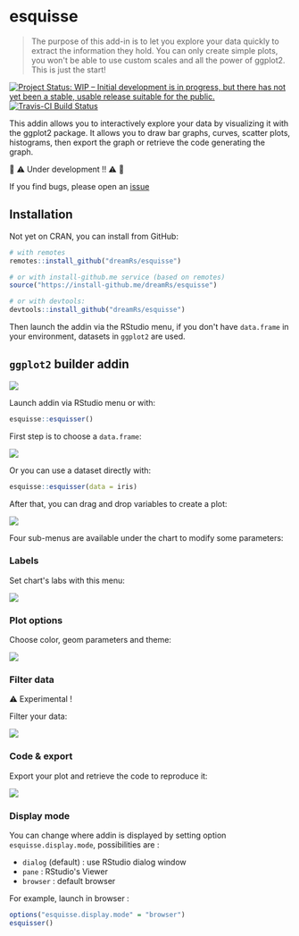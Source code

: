 # esquisse

> The purpose of this add-in is to let you explore your data quickly to extract the information they hold. You can only create simple plots, you won't be able to use custom scales and all the power of ggplot2. This is just the start!

[![Project Status: WIP – Initial development is in progress, but there has not yet been a stable, usable release suitable for the public.](http://www.repostatus.org/badges/latest/wip.svg)](http://www.repostatus.org/#wip)
[![Travis-CI Build Status](https://travis-ci.org/dreamRs/esquisse.svg?branch=master)](https://travis-ci.org/dreamRs/esquisse)


This addin allows you to interactively explore your data by visualizing it with the ggplot2 package. It allows you to draw bar graphs, curves, scatter plots, histograms, then export the graph or retrieve the code generating the graph.

:construction: :warning: Under development !! :warning: :construction:

If you find bugs, please open an [issue](https://github.com/dreamRs/esquisse/issues)


## Installation

Not yet on CRAN, you can install from GitHub:

```r
# with remotes
remotes::install_github("dreamRs/esquisse")

# or with install-github.me service (based on remotes)
source("https://install-github.me/dreamRs/esquisse")

# or with devtools:
devtools::install_github("dreamRs/esquisse")
```

Then launch the addin via the RStudio menu, if you don't have `data.frame` in your environment, datasets in `ggplot2` are used.



## `ggplot2` builder addin

![](img/esquisse.gif)

Launch addin via RStudio menu or with:

```r
esquisse::esquisser()
```

First step is to choose a `data.frame`:

![](img/esquisse_0.png)


Or you can use a dataset directly with:

```r
esquisse::esquisser(data = iris)
```


After that, you can drag and drop variables to create a plot:

![](img/esquisse_1.png)


Four sub-menus are available under the chart to modify some parameters:

### Labels

Set chart's labs with this menu:

![](img/esquisse_labs.png)


### Plot options

Choose color, geom parameters and theme:

![](img/esquisse_plotoptions.png)


### Filter data

:warning: Experimental !

Filter your data:

![](img/esquisse_filters.png)


### Code & export

Export your plot and retrieve the code to reproduce it:

![](img/esquisse_code.png)



### Display mode

You can change where addin is displayed by setting option `esquisse.display.mode`, possibilities are :

* `dialog` (default) : use RStudio dialog window
* `pane` : RStudio's Viewer
* `browser` : default browser

For example, launch in browser :

```r
options("esquisse.display.mode" = "browser")
esquisser()
```


